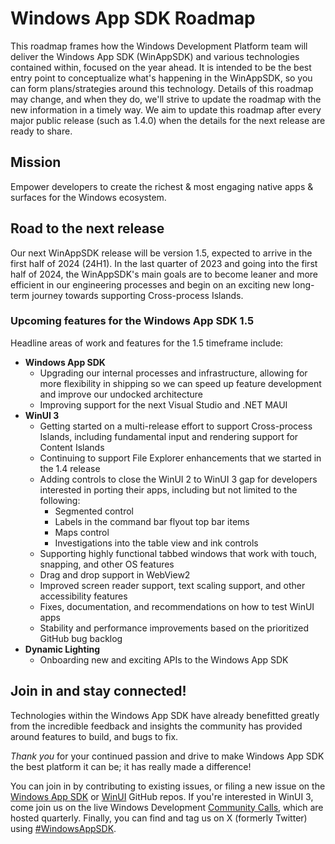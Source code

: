 # Windows App SDK Roadmap
This roadmap frames how the Windows Development Platform team will deliver the Windows App SDK (WinAppSDK) and various technologies contained within, focused on the year ahead. It is intended to be the best entry point to conceptualize what's happening in the WinAppSDK, so you can form plans/strategies around this technology.
Details of this roadmap may change, and when they do, we'll strive to update the roadmap with the new information in a timely way. We aim to update this roadmap after every major public release (such as 1.4.0) when the details for the next release are ready to share.

## Mission

Empower developers to create the richest & most engaging native apps & surfaces for the Windows ecosystem.

## Road to the next release

Our next WinAppSDK release will be version 1.5, expected to arrive in the first half of 2024 (24H1). 
In the last quarter of 2023 and going into the first half of 2024, the WinAppSDK's main goals are to become leaner and more efficient in our engineering processes and begin on an exciting new long-term journey towards supporting Cross-process Islands.

### Upcoming features for the Windows App SDK 1.5

Headline areas of work and features for the 1.5 timeframe include:

- **Windows App SDK** 
  - Upgrading our internal processes and infrastructure, allowing for more flexibility in shipping so we can speed up feature development and improve our undocked architecture
  - Improving support for the next Visual Studio and .NET MAUI
- **WinUI 3**
  - Getting started on a multi-release effort to support Cross-process Islands, including fundamental input and rendering support for Content Islands
  - Continuing to support File Explorer enhancements that we started in the 1.4 release
  - Adding controls to close the WinUI 2 to WinUI 3 gap for developers interested in porting their apps, including but not limited to the following:
    - Segmented control
    - Labels in the command bar flyout top bar items
    - Maps control
    - Investigations into the table view and ink controls
  - Supporting highly functional tabbed windows that work with touch, snapping, and other OS features
  - Drag and drop support in WebView2
  - Improved screen reader support, text scaling support, and other accessibility features
  - Fixes, documentation, and recommendations on how to test WinUI apps
  - Stability and performance improvements based on the prioritized GitHub bug backlog
- **Dynamic Lighting**
  - Onboarding new and exciting APIs to the Windows App SDK

## Join in and stay connected!

Technologies within the Windows App SDK have already benefitted greatly from the incredible feedback and insights the community has provided around features to build, and bugs to fix. 

*Thank you* for your continued passion and drive to make Windows App SDK the best platform it can be; it has really made a difference!

You can join in by contributing to existing issues, or filing a new issue on the [Windows App SDK](https://github.com/microsoft/WindowsAppSDK) or [WinUI](https://github.com/microsoft/microsoft-ui-xaml) GitHub repos. If you're interested in WinUI 3, come join us on the live Windows Development [Community Calls](https://www.youtube.com/playlist?list=PLI_J2v67C23ZqsolUDaHoFkF1GKvGrttB), which are hosted quarterly. Finally, you can find and tag us on X (formerly Twitter) using [#WindowsAppSDK](https://twitter.com/search?q=%23WindowsAppSDK).